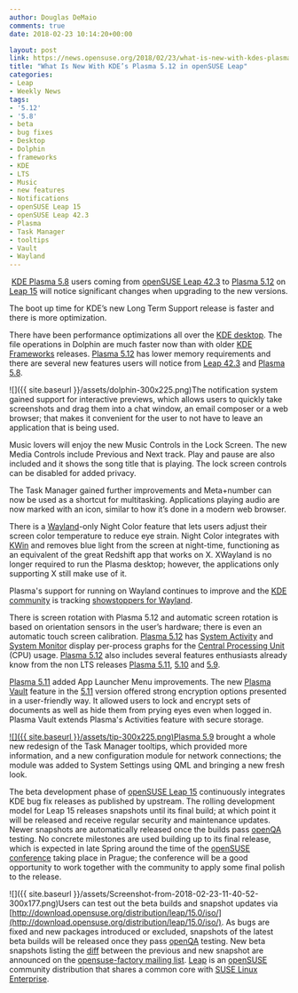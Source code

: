```yaml
---
author: Douglas DeMaio
comments: true
date: 2018-02-23 10:14:20+00:00

layout: post
link: https://news.opensuse.org/2018/02/23/what-is-new-with-kdes-plasma-5-12-in-opensuse-leap/
title: "What Is New With KDE’s Plasma 5.12 in openSUSE Leap"
categories:
- Leap
- Weekly News
tags:
- '5.12'
- '5.8'
- beta
- bug fixes
- Desktop
- Dolphin
- frameworks
- KDE
- LTS
- Music
- new features
- Notifications
- openSUSE Leap 15
- openSUSE Leap 42.3
- Plasma
- Task Manager
- tooltips
- Vault
- Wayland
---
```

﻿
[KDE Plasma 5.8](https://www.kde.org/announcements/plasma-5.8.0.php) users coming from [openSUSE Leap 42.3](https://en.opensuse.org/Portal:42.3) to [Plasma 5.12](https://www.kde.org/announcements/plasma-5.11.95.php) on [Leap 15](http://download.opensuse.org/distribution/leap/15.0/iso/) will notice significant changes when upgrading to the new versions.

The boot up time for KDE’s new Long Term Support release is faster and there is more optimization.

There have been performance optimizations all over the [KDE desktop](https://www.kde.org/). The file operations in Dolphin are much faster now than with older [KDE Frameworks](https://en.wikipedia.org/wiki/KDE_Frameworks) releases. [Plasma 5.12](https://www.kde.org/announcements/plasma-5.12.0.php) has lower memory requirements and there are several new features users will notice from [Leap 42.3](https://en.opensuse.org/Portal:42.3) and [Plasma 5.8](https://www.kde.org/announcements/plasma-5.8.0.php).

![]({{ site.baseurl }}/assets/dolphin-300x225.png)The notification system gained support for interactive previews, which allows users to quickly take screenshots and drag them into a chat window, an email composer or a web browser; that makes it convenient for the user to not have to leave an application that is being used.

Music lovers will enjoy the new Music Controls in the Lock Screen. The new Media Controls include Previous and Next track. Play and pause are also included and it shows the song title that is playing. The lock screen controls can be disabled for added privacy.

<!-- more -->The Task Manager gained further improvements and Meta+number can now be used as a shortcut for multitasking. Applications playing audio are now marked with an icon, similar to how it’s done in a modern web browser.

There is a [Wayland](https://wayland.freedesktop.org/)-only Night Color feature that lets users adjust their screen color temperature to reduce eye strain. Night Color integrates with [KWin](https://userbase.kde.org/KWin) and removes blue light from the screen at night-time, functioning as an equivalent of the great Redshift app that works on X. XWayland is no longer required to run the Plasma desktop; however, the applications only supporting X still make use of it.

Plasma's support for running on Wayland continues to improve and the [KDE community](https://www.kde.org/community/) is tracking [showstoppers for Wayland](https://community.kde.org/Plasma/Wayland_Showstoppers).

There is screen rotation with Plasma 5.12 and automatic screen rotation is based on orientation sensors in the user’s hardware; there is even an automatic touch screen calibration. [Plasma 5.12](https://www.kde.org/announcements/plasma-5.11.95.php) has [System Activity](https://userbase.kde.org/System_Activity) and [System Monitor](https://www.kde.org/applications/system/ksysguard/) display per-process graphs for the [Central Processing Unit](https://en.wikipedia.org/wiki/Central_processing_unit) (CPU) usage. [Plasma 5.12](https://www.kde.org/announcements/plasma-5.11.95.php) also includes several features enthusiasts already know from the non LTS releases [Plasma 5.11](https://www.kde.org/announcements/plasma-5.11.0.php), [5.10](https://www.kde.org/announcements/plasma-5.10.0.php) and [5.9](https://www.kde.org/announcements/plasma-5.9.0.php).

[Plasma 5.11](https://www.kde.org/announcements/plasma-5.11.0.php) added App Launcher Menu improvements. The new [Plasma Vault](https://github.com/KDE/plasma-vault) feature in the [5.11](https://www.kde.org/announcements/plasma-5.11.0.php) version offered strong encryption options presented in a user-friendly way. It allowed users to lock and encrypt sets of documents as well as hide them from prying eyes even when logged in. Plasma Vault extends Plasma's Activities feature with secure storage.

[![]({{ site.baseurl }}/assets/tip-300x225.png)Plasma 5.9](https://www.kde.org/announcements/plasma-5.9.0.php) brought a whole new redesign of the Task Manager tooltips, which provided more information, and a new configuration module for network connections; the module was added to System Settings using QML and bringing a new fresh look.

The beta development phase of [openSUSE Leap 15](http://download.opensuse.org/distribution/leap/15.0/iso/) continuously integrates KDE bug fix releases as published by upstream. The rolling development model for Leap 15 releases snapshots until its final build; at which point it will be released and receive regular security and maintenance updates. Newer snapshots are automatically released once the builds pass [openQA](https://openqa.opensuse.org/group_overview/50) testing. No concrete milestones are used building up to its final release, which is expected in late Spring around the time of the [openSUSE conference](https://events.opensuse.org/) taking place in Prague; the conference will be a good opportunity to work together with the community to apply some final polish to the release.

![]({{ site.baseurl }}/assets/Screenshot-from-2018-02-23-11-40-52-300x177.png)Users can test out the beta builds and snapshot updates via [http://download.opensuse.org/distribution/leap/15.0/iso/](http://download.opensuse.org/distribution/leap/15.0/iso/). As bugs are fixed and new packages introduced or excluded, snapshots of the latest beta builds will be released once they pass [openQA](https://openqa.opensuse.org/group_overview/50) testing. New beta snapshots listing the [diff](https://en.wikipedia.org/wiki/Diff_utility) between the previous and new snapshot are announced on the [opensuse-factory mailing list](https://lists.opensuse.org/opensuse-factory/). [Leap](http://download.opensuse.org/distribution/leap/15.0/iso/) is an [openSUSE](https://www.opensuse.org/) community distribution that shares a common core with [SUSE Linux Enterprise](https://www.suse.com/products/server/).		
